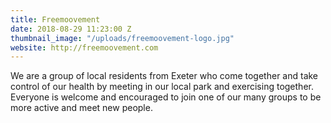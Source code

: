 ```yaml
---
title: Freemoovement
date: 2018-08-29 11:23:00 Z
thumbnail_image: "/uploads/freemoovement-logo.jpg"
website: http://freemoovement.com
---
```


We are a group of local residents from Exeter who come together and take control of our health by meeting in our local park and exercising together. Everyone is welcome and encouraged to join one of our many groups to be more active and meet new people.